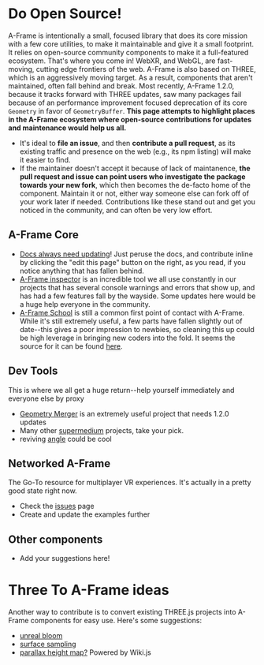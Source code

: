 # Do Open Source!
A-Frame is intentionally a small, focused library that does its core mission with a few core utilities, to make it maintainable and give it a small footprint. It relies on open-source community components to make it a full-featured ecosystem. That's where you come in!
WebXR, and WebGL, are fast-moving, cutting edge frontiers of the web. A-Frame is also based on THREE, which is an aggressively moving target. As a result, components that aren't maintained, often fall behind and break. Most recently, A-Frame 1.2.0, because it tracks forward with THREE updates, saw many packages fail because of an performance improvement focused deprecation of its core `Geometry` in favor of `GeometryBuffer`.
**This page attempts to highlight places in the A-Frame ecosystem where open-source contributions for updates and maintenance would help us all.**
- It's ideal to **file an issue**, and then **contribute a pull request**, as its existing traffic and presence on the web (e.g., its npm listing) will make it easier to find.
- If the maintainer doesn't accept it because of lack of maintanence, **the pull request and issue can point users who investigate the package towards your new fork**, which then becomes the de-facto home of the component. Maintain it or not, either way someone else can fork off of your work later if needed.
Contributions like these stand out and get you noticed in the community, and can often be very low effort.
## A-Frame Core
- [Docs always need updating](https://aframe.wiki/en/open-source)! Just peruse the docs, and contribute inline by clicking the "edit this page" button on the right, as you read, if you notice anything that has fallen behind.
- [A-Frame inspector](https://github.com/aframevr/aframe-inspector) is an incredible tool we all use constantly in our projects that has several console warnings and errors that show up, and has had a few features fall by the wayside. Some updates here would be a huge help everyone in the community.
- [A-Frame School](https://aframe.io/aframe-school/) is still a common first point of contact with A-Frame. While it's still extremely useful, a few parts have fallen slightly out of date--this gives a poor impression to newbies, so cleaning this up could be high leverage in bringing new coders into the fold. It seems the source for it can be found [here](https://github.com/aframevr/aframe-school/blob/master/content.md).
## Dev Tools
This is where we all get a huge return--help yourself immediately and everyone else by proxy
- [Geometry Merger](https://github.com/supermedium/superframe/issues/298) is an extremely useful project that needs 1.2.0 updates
- Many other [supermedium](https://github.com/supermedium/superframe) projects, take your pick.
- reviving [angle](https://github.com/ngokevin/angle) could be cool
## Networked A-Frame
The Go-To resource for multiplayer VR experiences. It's actually in a pretty good state right now.
- Check the [issues](https://github.com/networked-aframe/networked-aframe) page
- Create and update the examples further
## Other components
- Add your suggestions here!
# Three To A-Frame ideas
Another way to contribute is to convert existing THREE.js projects into A-Frame components for easy use. Here's some suggestions:
- [unreal bloom](https://threejs.org/examples/webgl_postprocessing_unreal_bloom.html)
- [surface sampling](https://tympanus.net/codrops/2021/08/31/surface-sampling-in-three-js/)
- [parallax height map?](https://techbrood.com/threejs/examples/webgl_materials_parallaxmap.html)
Powered by Wiki.js
